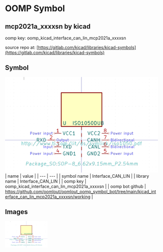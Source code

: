 # OOMP Symbol  
## mcp2021a_xxxxsn  by kicad  
  
oomp key: oomp_kicad_interface_can_lin_mcp2021a_xxxxsn  
  
source repo at: [https://gitlab.com/kicad/libraries/kicad-symbols](https://gitlab.com/kicad/libraries/kicad-symbols)  
## Symbol  
  
[![working.png](working_600.png)](working.png)  
| name | value | 
| --- | --- | 
| symbol name | Interface_CAN_LIN | 
| library name | Interface_CAN_LIN | 
| oomp key | oomp_kicad_interface_can_lin_mcp2021a_xxxxsn | 
| oomp bot github | https://github.com/oomlout/oomlout_oomp_symbol_bot/tree/main/kicad_interface_can_lin_mcp2021a_xxxxsn/working | 
## Images  
  
[![working.png](working_140.png)](working.png)  
